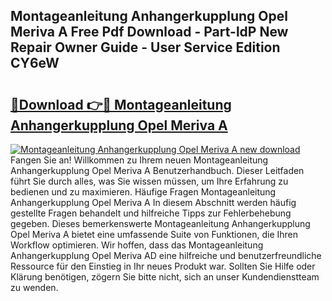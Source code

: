 ## Montageanleitung Anhangerkupplung Opel Meriva A Free Pdf Download - Part-ldP New Repair Owner Guide - User Service Edition CY6eW

# <h2><a href="http://df6cuso.blite.top/?on=Montageanleitung+Anhangerkupplung+Opel+Meriva+A">🔗Download 👉🔴 Montageanleitung Anhangerkupplung Opel Meriva A</a></h2>

[![Montageanleitung Anhangerkupplung Opel Meriva A new download](https://i.imgur.com/lujVjoI.png)](http://df6cuso.blite.top/?on=Montageanleitung+Anhangerkupplung+Opel+Meriva+A)
Fangen Sie an! Willkommen zu Ihrem neuen Montageanleitung Anhangerkupplung Opel Meriva A Benutzerhandbuch. Dieser Leitfaden führt Sie durch alles, was Sie wissen müssen, um Ihre Erfahrung zu bedienen und zu maximieren. Häufige Fragen Montageanleitung Anhangerkupplung Opel Meriva A In diesem Abschnitt werden häufig gestellte Fragen behandelt und hilfreiche Tipps zur Fehlerbehebung gegeben. Dieses bemerkenswerte Montageanleitung Anhangerkupplung Opel Meriva A bietet eine umfassende Suite von Funktionen, die Ihren Workflow optimieren. Wir hoffen, dass das Montageanleitung Anhangerkupplung Opel Meriva AD eine hilfreiche und benutzerfreundliche Ressource für den Einstieg in Ihr neues Produkt war. Sollten Sie Hilfe oder Klärung benötigen, zögern Sie bitte nicht, sich an unser Kundendienstteam zu wenden.
